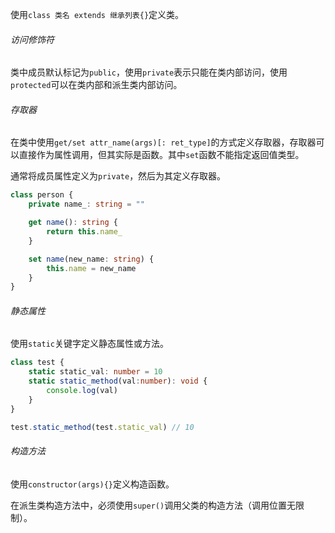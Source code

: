 使用`class 类名 extends 继承列表{}`定义类。

###### 访问修饰符

类中成员默认标记为`public`，使用`private`表示只能在类内部访问，使用`protected`可以在类内部和派生类内部访问。

###### 存取器

在类中使用`get/set attr_name(args)[: ret_type]`的方式定义存取器，存取器可以直接作为属性调用，但其实际是函数。其中`set`函数不能指定返回值类型。

通常将成员属性定义为`private`，然后为其定义存取器。

```ts
class person {
    private name_: string = ""

    get name(): string {
        return this.name_
    }

    set name(new_name: string) {
        this.name = new_name
    }
}
```

###### 静态属性

使用`static`关键字定义静态属性或方法。

```ts
class test {
    static static_val: number = 10
    static static_method(val:number): void {
        console.log(val)
    }
}

test.static_method(test.static_val) // 10
```

###### 构造方法

使用`constructor(args){}`定义构造函数。

在派生类构造方法中，必须使用`super()`调用父类的构造方法（调用位置无限制）。

